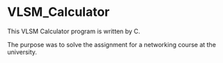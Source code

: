 # VLSM_Calculator
This VLSM Calculator program is written by C.

The purpose was to solve the assignment for a networking course at the university.

